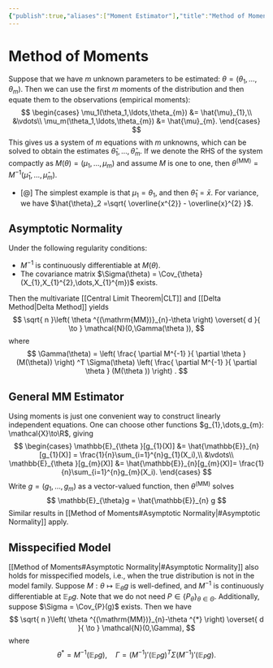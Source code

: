 ```yaml
---
{"publish":true,"aliases":["Moment Estimator"],"title":"Method of Moments","created":"2023-10-19T16:39:52","modified":"2025-06-02T22:25:36","cssclasses":"","type":"note","sup":["[[Estimation]]"],"state":"done","related":["[[Moment]]"]}
---
```



# Method of Moments

Suppose that we have $m$ unknown parameters to be estimated:  $\theta = (\theta_1,\ldots,\theta_{m})$.
Then we can use the first $m$ moments of the distribution and then equate them to the observations (empirical moments):
$$
\begin{cases}
    \mu_1(\theta_1,\ldots,\theta_{m}) &= \hat{\mu}_{1},\\
    &\vdots\\
    \mu_m(\theta_1,\ldots,\theta_{m}) &= \hat{\mu}_{m}.
\end{cases}
$$
This gives us a system of $m$ equations with $m$ unknowns, which can be solved to obtain the estimates $\hat{\theta}_1,\ldots,\hat{\theta}_{m}$.
If we denote the RHS of the system compactly as $M(\theta) = (\mu_{1},\dots,\mu _{m})$ and assume $M$ is one to one, then $\theta ^{(\mathrm{MM})} = M^{-1}(\hat{\mu}_{1},\dots, \hat{\mu}_{m})$.

- [@] The simplest example is that $\mu_1 = \theta_{1}$, and then $\hat{\theta}_{1} = \bar{x}$. For variance, we have $\hat{\theta}_2 =\sqrt{ \overline{x^{2}} - \overline{x}^{2} }$.

## Asymptotic Normality

Under the following regularity conditions:

- $M^{-1}$ is continuously differentiable at $M(\theta)$.
- The covariance matrix $\Sigma(\theta) = \Cov_{\theta}(X_{1},X_{1}^{2},\dots,X_{1}^{m})$ exists.

Then the multivariate [[Central Limit Theorem\|CLT]] and [[Delta Method\|Delta Method]] yields
$$
\sqrt{ n }\left( \theta ^{(\mathrm{MM})}_{n}-\theta \right) \overset{ d }{ \to } \mathcal{N}(0,\Gamma(\theta )),
$$
where
$$
\Gamma(\theta) = \left( \frac{ \partial M^{-1} }{ \partial \theta } (M(\theta)) \right) ^T \Sigma(\theta) \left( \frac{ \partial M^{-1} }{ \partial \theta } (M(\theta )) \right) .
$$

## General MM Estimator

Using moments is just one convenient way to construct linearly independent equations. One can choose other functions $g_{1},\dots,g_{m}: \mathcal{X}\to\R$, giving
$$
\begin{cases}
		\mathbb{E}_{\theta }[g_{1}(X)] &= \hat{\mathbb{E}}_{n}[g_{1}(X)] = \frac{1}{n}\sum_{i=1}^{n}g_{1}(X_i),\\
		&\vdots\\
		\mathbb{E}_{\theta }[g_{m}(X)] &= \hat{\mathbb{E}}_{n}[g_{m}(X)]= \frac{1}{n}\sum_{i=1}^{n}g_{m}(X_i).
\end{cases}
$$
Write $g = (g_{1},\dots,g_{m})$ as a vector-valued function, then $\theta ^{(\mathrm{MM})}$ solves
$$
\mathbb{E}_{\theta}g = \hat{\mathbb{E}}_{n} g
$$
Similar results in [[Method of Moments#Asymptotic Normality\|#Asymptotic Normality]] apply.

## Misspecified Model

[[Method of Moments#Asymptotic Normality\|#Asymptotic Normality]] also holds for misspecified models, i.e., when the true distribution is not in the model family. Suppose $M: \theta \mapsto \mathbb{E}_{\theta}g$ is well-defined, and $M^{-1}$ is continuously differentiable at $\mathbb{E}_{P}g$. Note that we do not need $P \in \{ P_{\theta} \}_{\theta\in \Theta}$.
Additionally, suppose $\Sigma = \Cov_{P}(g)$ exists. Then we have
$$
\sqrt{ n }\left( \theta ^{(\mathrm{MM})}_{n}-\theta ^{*} \right) \overset{ d }{ \to } \mathcal{N}(0,\Gamma),
$$
where
$$
\theta ^{*} = M^{-1}(\mathbb{E}_{P}g), \quad \Gamma = (M^{-1})'(\mathbb{E}_{P}g)^{T}\Sigma (M^{-1})'(\mathbb{E}_{P}g).
$$
